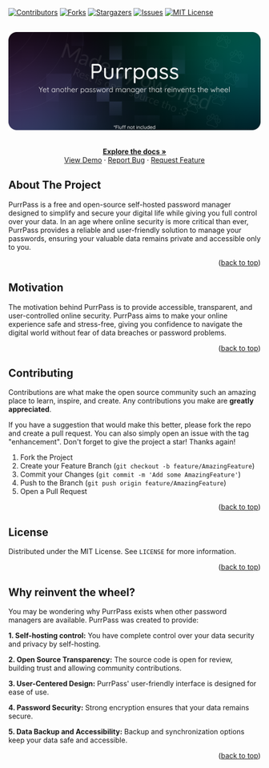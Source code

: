 <a name="readme-top"></a>

[![Contributors][contributors-shield]][contributors-url]
[![Forks][forks-shield]][forks-url]
[![Stargazers][stars-shield]][stars-url]
[![Issues][issues-shield]][issues-url]
[![MIT License][license-shield]][license-url]

<!-- PROJECT LOGO -->
<br />
<div align="center">
  <a href="https://github.com/XiroXD/purrpass">
    <img src="img/banner.png" alt="Logo">
  </a>
  <p align="center">
    <br />
    <a href="https://github.com/XiroXD/purrpass"><strong>Explore the docs »</strong></a>
    <br />
    <a href="https://github.com/XiroXD/purrpass">View Demo</a>
    ·
    <a href="https://github.com/XiroXD/purrpass/issues">Report Bug</a>
    ·
    <a href="https://github.com/XiroXD/purrpass/issues">Request Feature</a>
  </p>
</div>


<!-- ABOUT THE PROJECT -->
## About The Project

PurrPass is a free and open-source self-hosted password manager designed to simplify and secure your digital life while giving you full control over your data. In an age where online security is more critical than ever, PurrPass provides a reliable and user-friendly solution to manage your passwords, ensuring your valuable data remains private and accessible only to you.

<p align="right">(<a href="#readme-top">back to top</a>)</p>

## Motivation

The motivation behind PurrPass is to provide accessible, transparent, and user-controlled online security. PurrPass aims to make your online experience safe and stress-free, giving you confidence to navigate the digital world without fear of data breaches or password problems.

<p align="right">(<a href="#readme-top">back to top</a>)</p>

<!-- GETTING STARTED -->
<!-- ## Getting Started

This is an example of how you may give instructions on setting up your project locally.
To get a local copy up and running follow these simple example steps.

### Building & Running

i will do it later

<p align="right">(<a href="#readme-top">back to top</a>)</p> -->

<!-- CONTRIBUTING -->
## Contributing

Contributions are what make the open source community such an amazing place to learn, inspire, and create. Any contributions you make are **greatly appreciated**.

If you have a suggestion that would make this better, please fork the repo and create a pull request. You can also simply open an issue with the tag "enhancement".
Don't forget to give the project a star! Thanks again!

1. Fork the Project
2. Create your Feature Branch (`git checkout -b feature/AmazingFeature`)
3. Commit your Changes (`git commit -m 'Add some AmazingFeature'`)
4. Push to the Branch (`git push origin feature/AmazingFeature`)
5. Open a Pull Request

<p align="right">(<a href="#readme-top">back to top</a>)</p>

<!-- LICENSE -->
## License

Distributed under the MIT License. See `LICENSE` for more information.

<p align="right">(<a href="#readme-top">back to top</a>)</p>

## Why reinvent the wheel?

You may be wondering why PurrPass exists when other password managers are available. PurrPass was created to provide:

**1. Self-hosting control:** You have complete control over your data security and privacy by self-hosting.

**2. Open Source Transparency:** The source code is open for review, building trust and allowing community contributions.

**3. User-Centered Design:** PurrPass' user-friendly interface is designed for ease of use.

**4. Password Security:** Strong encryption ensures that your data remains secure.

**5. Data Backup and Accessibility:** Backup and synchronization options keep your data safe and accessible.

<p align="right">(<a href="#readme-top">back to top</a>)</p>

<!-- MARKDOWN LINKS & IMAGES -->
<!-- https://www.markdownguide.org/basic-syntax/#reference-style-links -->
[contributors-shield]: https://img.shields.io/github/contributors/XiroXD/purrpass.svg?style=for-the-badge
[contributors-url]: https://github.com/XiroXD/purrpass/graphs/contributors
[forks-shield]: https://img.shields.io/github/forks/XiroXD/purrpass.svg?style=for-the-badge
[forks-url]: https://github.com/XiroXD/purrpass/network/members
[stars-shield]: https://img.shields.io/github/stars/XiroXD/purrpass.svg?style=for-the-badge
[stars-url]: https://github.com/XiroXD/purrpass/stargazers
[issues-shield]: https://img.shields.io/github/issues/XiroXD/purrpass.svg?style=for-the-badge
[issues-url]: https://github.com/XiroXD/purrpass/issues
[license-shield]: https://img.shields.io/github/license/XiroXD/purrpass.svg?style=for-the-badge
[license-url]: https://github.com/XiroXD/purrpass/blob/master/LICENSE.txt